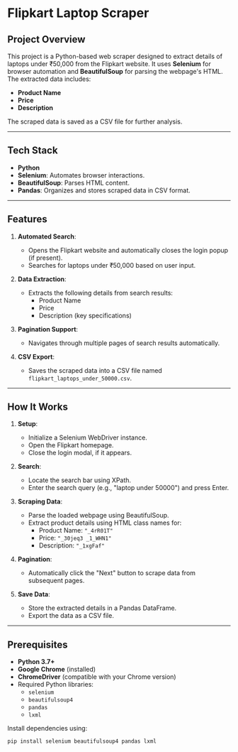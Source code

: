 # Flipkart Laptop Scraper

## Project Overview
This project is a Python-based web scraper designed to extract details of laptops under ₹50,000 from the Flipkart website. It uses **Selenium** for browser automation and **BeautifulSoup** for parsing the webpage's HTML. The extracted data includes:
- **Product Name**
- **Price**
- **Description**

The scraped data is saved as a CSV file for further analysis.

---

## Tech Stack
- **Python**
- **Selenium**: Automates browser interactions.
- **BeautifulSoup**: Parses HTML content.
- **Pandas**: Organizes and stores scraped data in CSV format.

---

## Features
1. **Automated Search**:
   - Opens the Flipkart website and automatically closes the login popup (if present).
   - Searches for laptops under ₹50,000 based on user input.

2. **Data Extraction**:
   - Extracts the following details from search results:
     - Product Name
     - Price
     - Description (key specifications)
   
3. **Pagination Support**:
   - Navigates through multiple pages of search results automatically.

4. **CSV Export**:
   - Saves the scraped data into a CSV file named `flipkart_laptops_under_50000.csv`.

---

## How It Works
1. **Setup**:
   - Initialize a Selenium WebDriver instance.
   - Open the Flipkart homepage.
   - Close the login modal, if it appears.

2. **Search**:
   - Locate the search bar using XPath.
   - Enter the search query (e.g., "laptop under 50000") and press Enter.

3. **Scraping Data**:
   - Parse the loaded webpage using BeautifulSoup.
   - Extract product details using HTML class names for:
     - Product Name: `"_4rR01T"`
     - Price: `"_30jeq3 _1_WHN1"`
     - Description: `"_1xgFaf"`

4. **Pagination**:
   - Automatically click the "Next" button to scrape data from subsequent pages.

5. **Save Data**:
   - Store the extracted details in a Pandas DataFrame.
   - Export the data as a CSV file.

---

## Prerequisites
- **Python 3.7+**
- **Google Chrome** (installed)
- **ChromeDriver** (compatible with your Chrome version)
- Required Python libraries:
  - `selenium`
  - `beautifulsoup4`
  - `pandas`
  - `lxml`

Install dependencies using:
```bash
pip install selenium beautifulsoup4 pandas lxml
